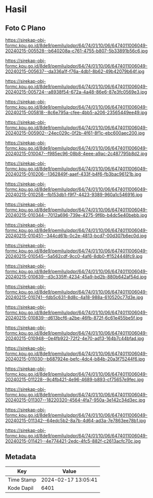 # Hasil

## Foto C Plano

https://sirekap-obj-formc.kpu.go.id/8de9/pemilu/pdpr/64/74/01/10/06/6474011006049-20240215-005528--b640208a-c761-4755-b807-5b33891b56c6.jpg

https://sirekap-obj-formc.kpu.go.id/8de9/pemilu/pdpr/64/74/01/10/06/6474011006049-20240215-005637--da336a1f-f76a-4db1-8b62-49b42079b64f.jpg

https://sirekap-obj-formc.kpu.go.id/8de9/pemilu/pdpr/64/74/01/10/06/6474011006049-20240215-005724--a8938f54-672a-4a48-86e6-87e3fc0569e3.jpg

https://sirekap-obj-formc.kpu.go.id/8de9/pemilu/pdpr/64/74/01/10/06/6474011006049-20240215-005818--8c6e795a-cfee-4bb5-a206-23565449ee49.jpg

https://sirekap-obj-formc.kpu.go.id/8de9/pemilu/pdpr/64/74/01/10/06/6474011006049-20240215-005902--24ec029c-0f2b-4f61-8f1c-ebc600aec200.jpg

https://sirekap-obj-formc.kpu.go.id/8de9/pemilu/pdpr/64/74/01/10/06/6474011006049-20240215-010047--f985ec96-08b8-4eee-a9ac-2c487795b8d2.jpg

https://sirekap-obj-formc.kpu.go.id/8de9/pemilu/pdpr/64/74/01/10/06/6474011006049-20240215-010206--1362849f-aaef-433f-b4f6-fb3bac96121b.jpg

https://sirekap-obj-formc.kpu.go.id/8de9/pemilu/pdpr/64/74/01/10/06/6474011006049-20240215-010258--fb153db1-f9f7-4423-9389-960a1c546916.jpg

https://sirekap-obj-formc.kpu.go.id/8de9/pemilu/pdpr/64/74/01/10/06/6474011006049-20240215-010344--7012a696-739e-4275-9f6b-b4dc5e40bebb.jpg

https://sirekap-obj-formc.kpu.go.id/8de9/pemilu/pdpr/64/74/01/10/06/6474011006049-20240215-010451--344cd61b-0c2e-4813-bcd7-00d307b6ec0d.jpg

https://sirekap-obj-formc.kpu.go.id/8de9/pemilu/pdpr/64/74/01/10/06/6474011006049-20240215-010545--5a562cdf-9cc0-4af6-8db0-ff1524448fc9.jpg

https://sirekap-obj-formc.kpu.go.id/8de9/pemilu/pdpr/64/74/01/10/06/6474011006049-20240215-010639--d3c335ff-4234-45a9-bd2b-880b642af54d.jpg

https://sirekap-obj-formc.kpu.go.id/8de9/pemilu/pdpr/64/74/01/10/06/6474011006049-20240215-010741--fdb5c631-8d8c-4a18-988a-610520c77d3e.jpg

https://sirekap-obj-formc.kpu.go.id/8de9/pemilu/pdpr/64/74/01/10/06/6474011006049-20240215-010839--d613bcf6-a2be-46fb-872f-6c61e455be5f.jpg

https://sirekap-obj-formc.kpu.go.id/8de9/pemilu/pdpr/64/74/01/10/06/6474011006049-20240215-010948--0e4fb922-72f2-4e70-ad13-164b7c44bfad.jpg

https://sirekap-obj-formc.kpu.go.id/8de9/pemilu/pdpr/64/74/01/10/06/6474011006049-20240215-011030--b687924e-befc-4dc4-b84b-20a3f75244f6.jpg

https://sirekap-obj-formc.kpu.go.id/8de9/pemilu/pdpr/64/74/01/10/06/6474011006049-20240215-011228--9c4fb421-4e96-4689-b893-cf75657e9fec.jpg

https://sirekap-obj-formc.kpu.go.id/8de9/pemilu/pdpr/64/74/01/10/06/6474011006049-20240215-011307--18220320-4564-4fa7-950a-3e142c34d3ec.jpg

https://sirekap-obj-formc.kpu.go.id/8de9/pemilu/pdpr/64/74/01/10/06/6474011006049-20240215-011342--64edc5b2-8a7b-4d64-ad3a-7e7863ee78b1.jpg

https://sirekap-obj-formc.kpu.go.id/8de9/pemilu/pdpr/64/74/01/10/06/6474011006049-20240215-011421--4e774421-2edc-4fc5-882f-c2613acfc70c.jpg


## Metadata

| Key        | Value               |
| ---------- | ------------------- |
| Time Stamp | 2024-02-17 13:05:41 |
| Kode Dapil | 6401                |




